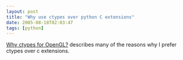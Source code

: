 ```yaml
---
layout: post
title: "Why use ctypes over python C extensions"
date: 2005-08-18T02:03:47
tags: [python]
---
```


<p><a href="http://blog.vrplumber.com/989">Why ctypes for OpenGL?</a> describes many of the reasons why I prefer ctypes over c extensions.</p>
